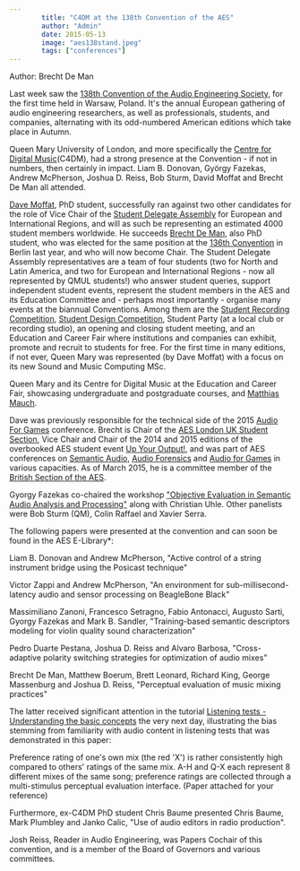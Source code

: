```yaml
---
        title: "C4DM at the 138th Convention of the AES"
        author: "Admin"
        date: 2015-05-13
        image: "aes138stand.jpeg"
        tags: ["conferences"]
---
```


Author: Brecht De Man

Last week saw the [138th Convention of the Audio Engineering Society](http://www.aes.org/events/138/), for the first time held in Warsaw, Poland. It's the annual European gathering of audio engineering researchers, as well as professionals, students, and companies, alternating with its odd-numbered American editions which take place in Autumn. 

Queen Mary University of London, and more specifically the [Centre for Digital Music](http://c4dm.eecs.qmul.ac.uk/)(C4DM), had a strong presence at the Convention - if not in numbers, then certainly in impact. Liam B. Donovan, György Fazekas, Andrew McPherson, Joshua D. Reiss, Bob Sturm, David Moffat and Brecht De Man all attended. 

[Dave Moffat](http://davemoffat.com/), PhD student, successfully ran against two other candidates for the role of Vice Chair of the [Student Delegate Assembly](http://www.aes.org/students/sda/) for European and International Regions, and will as such be representing an estimated 4000 student members worldwide. 
He succeeds [Brecht De Man](http://brechtdeman.com/), also PhD student, who was elected for the same position at the [136th Convention](http://www.aes.org/events/136/) in Berlin last year, and who will now become Chair. 
The Student Delegate Assembly representatives are a team of four students (two for North and Latin America, and two for European and International Regions - now all represented by QMUL students!) who answer student queries, support independent student events, represent the student members in the AES and its Education Committee and - perhaps most importantly - organise many events at the biannual Conventions. Among them are the [Student Recording Competition](http://www.aes.org/students/awards/), [Student Design Competition](http://www.aes.org/students/awards/), Student Party (at a local club or recording studio), an opening and closing student meeting, and an Education and Career Fair where institutions and companies can exhibit, promote and recruit to students for free. For the first time in many editions, if not ever, Queen Mary was represented (by Dave Moffat) with a focus on its new Sound and Music Computing MSc. 

<p></p>

Queen Mary and its Centre for Digital Music at the Education and Career Fair, showcasing undergraduate and postgraduate courses, and [Matthias Mauch](http://matthiasmauch.net/). 

Dave was previously responsible for the technical side of the 2015 [Audio For Games](http://www.audioforgames.net/2015/) conference. 
Brecht is Chair of the [AES London UK Student Section](https://www.facebook.com/AESLondonUKStudentSection), Vice Chair and Chair of the 2014 and 2015 editions of the overbooked AES student event [Up Your Output!](http://www.aes-uk.org/up/), and was part of AES conferences on [Semantic Audio](http://www.aes.org/conferences/53/), [Audio Forensics](http://www.aes.org/conferences/54/) and [Audio for Games](http://www.audioforgames.net/2015/) in various capacities. 
As of March 2015, he is a committee member of the [British Section of the AES](http://www.aes-uk.org/). 


Gyorgy Fazekas co-chaired the workshop ["Objective Evaluation in Semantic Audio Analysis and Processing"](http://www.aes.org/events/138/workshops/?ID=4415) along with Christian Uhle. Other panelists were Bob Sturm (QM), Colin Raffael and Xavier Serra.

The following papers were presented at the convention and can soon be found in the AES E-Library*: 

Liam B. Donovan and Andrew McPherson, "Active control of a string instrument bridge using the Posicast technique"

Victor Zappi and Andrew McPherson, "An environment for sub-millisecond-latency audio and sensor processing on BeagleBone Black"

Massimiliano Zanoni, Francesco Setragno, Fabio Antonacci, Augusto Sarti, Gyorgy Fazekas and Mark B. Sandler, "Training-based semantic descriptors modeling for violin quality sound characterization"

Pedro Duarte Pestana, Joshua D. Reiss and Alvaro Barbosa, "Cross-adaptive polarity switching strategies for optimization of audio mixes"

Brecht De Man, Matthew Boerum, Brett Leonard, Richard King, George Massenburg and Joshua D. Reiss, "Perceptual evaluation of music mixing practices"

The latter received significant attention in the tutorial [Listening tests - Understanding the basic concepts](http://www.aes.org/events/138/tutorials/?ID=4408) the very next day, illustrating the bias stemming from familiarity with audio content in listening tests that was demonstrated in this paper: 

<p></p>

Preference rating of one's own mix (the red 'X') is rather consistently high compared to others' ratings of the same mix. A-H and Q-X each represent 8 different mixes of the same song; preference ratings are collected through a multi-stimulus perceptual evaluation interface. (Paper attached for your reference)

Furthermore, ex-C4DM PhD student Chris Baume presented 
Chris Baume, Mark Plumbley and Janko Calic, "Use of audio editors in radio production". 

Josh Reiss, Reader in Audio Engineering, was Papers Cochair of this convention, and is a member of the Board of Governors and various committees. 
